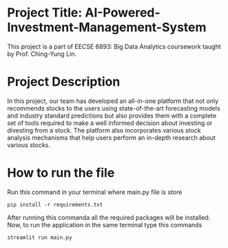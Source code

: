 # Project Title: AI-Powered-Investment-Management-System

This project is a part of EECSE 6893: Big Data Analytics coursework taught by Prof. Ching-Yung Lin.

# Project Description
In this project, our team has developed an all-in-one platform that not only recommends stocks to the users using state-of-the-art forecasting models and industry standard predictions but also provides them with a complete set of tools required to make a well informed decision about investing or divesting from a stock. The platform also incorporates various stock analysis mechanisms that help users perform an in-depth research about various stocks.

# How to run the file

Run this command in your terminal where main.py file is store

```
pip install -r requirements.txt
```
After running this commanda all the required packages will be installed. Now, to run the application in the same terminal type this commands

```
streamlit run main.py
```
